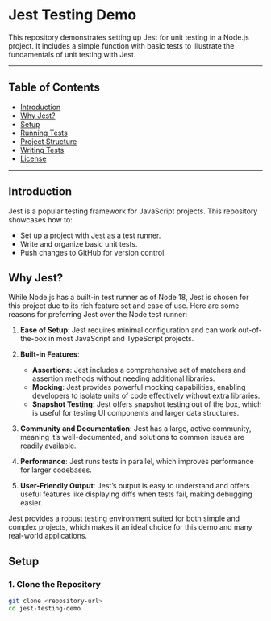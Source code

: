 # Jest Testing Demo

This repository demonstrates setting up Jest for unit testing in a Node.js project. It includes a simple function with basic tests to illustrate the fundamentals of unit testing with Jest.

---

## Table of Contents
- [Introduction](#introduction)
- [Why Jest?](#why-jest)
- [Setup](#setup)
- [Running Tests](#running-tests)
- [Project Structure](#project-structure)
- [Writing Tests](#writing-tests)
- [License](#license)

---

## Introduction
Jest is a popular testing framework for JavaScript projects. This repository showcases how to:
- Set up a project with Jest as a test runner.
- Write and organize basic unit tests.
- Push changes to GitHub for version control.

## Why Jest?
While Node.js has a built-in test runner as of Node 18, Jest is chosen for this project due to its rich feature set and ease of use. Here are some reasons for preferring Jest over the Node test runner:

1. **Ease of Setup**: Jest requires minimal configuration and can work out-of-the-box in most JavaScript and TypeScript projects.

2. **Built-in Features**:
   - **Assertions**: Jest includes a comprehensive set of matchers and assertion methods without needing additional libraries.
   - **Mocking**: Jest provides powerful mocking capabilities, enabling developers to isolate units of code effectively without extra libraries.
   - **Snapshot Testing**: Jest offers snapshot testing out of the box, which is useful for testing UI components and larger data structures.

3. **Community and Documentation**: Jest has a large, active community, meaning it’s well-documented, and solutions to common issues are readily available.

4. **Performance**: Jest runs tests in parallel, which improves performance for larger codebases.

5. **User-Friendly Output**: Jest’s output is easy to understand and offers useful features like displaying diffs when tests fail, making debugging easier.

Jest provides a robust testing environment suited for both simple and complex projects, which makes it an ideal choice for this demo and many real-world applications.

## Setup

### 1. Clone the Repository
```bash
git clone <repository-url>
cd jest-testing-demo
